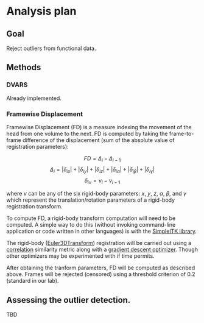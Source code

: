 # Analysis plan

## Goal

Reject outliers from functional data.

## Methods

### DVARS

Already implemented.

### Framewise Displacement

Framewise Displacement (FD) is a measure indexing the movement of the head from one volume 
to the next. FD is computed by taking the frame-to-frame difference of the
displacement (sum of the absolute value of registration parameters):

$$ FD = \Delta_i - \Delta_{i-1} $$
$$ \Delta_i = \lvert\delta_{ix}\rvert + \lvert\delta_{iy}\rvert + \lvert\delta_{iz}\rvert + \lvert\delta_{i\alpha}\rvert + \lvert\delta_{i\beta}\rvert + \lvert\delta_{i\gamma}\rvert$$
$$ \delta_{i\nu} = \nu_i - \nu_{i-1} $$

where $\nu$ can be any of the six rigid-body parameters: $x$, $y$, $z$, $\alpha$, $\beta$, and $\gamma$ which represent the translation/rotation parameters of a rigid-body registration transform.

To compute FD, a rigid-body transform computation will need to be computed. A simple
way to do this (without invoking command-line application or code written in other languages) is with the [SimpleITK library](https://simpleitk.readthedocs.io/en/master/index.html). 

The rigid-body ([Euler3DTransform](https://simpleitk.org/doxygen/latest/html/classitk_1_1simple_1_1Euler3DTransform.html))
registration will be carried out using a [correlation](https://itk.org/Doxygen/html/classitk_1_1CorrelationImageToImageMetricv4.html) similarity metric along with a [gradient
descent optimizer](https://itk.org/Doxygen/html/classitk_1_1GradientDescentOptimizerv4Template.html). Though other optimizers may be
experimented with if time permits.

After obtaining the tranform parameters, FD will be computed as described above. Frames
will be rejected (censored) using a threshold criterion of 0.2 (standard in our lab).

## Assessing the outlier detection.

TBD
